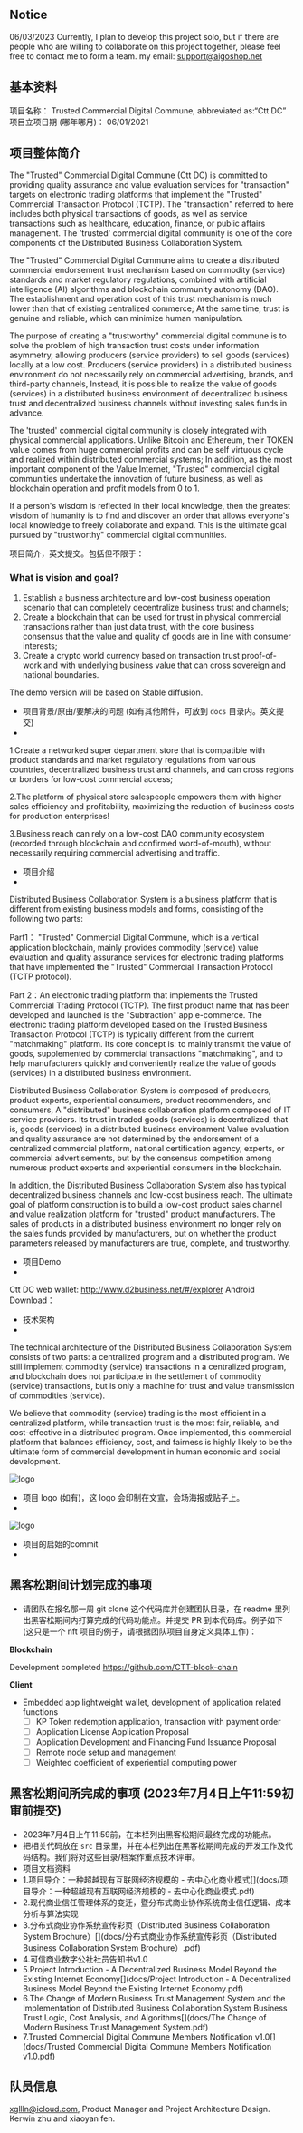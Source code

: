 ## Notice
06/03/2023
Currently, I plan to develop this project solo, but if there are people who are willing to collaborate on this project together, please feel free to contact me to form a team. my email: support@aigoshop.net


## 基本资料

项目名称：
Trusted Commercial Digital Commune, abbreviated as:“Ctt DC”
项目立项日期 (哪年哪月)：
06/01/2021
## 项目整体简介
The "Trusted" Commercial Digital Commune (Ctt DC) is committed to providing quality assurance and value evaluation services for "transaction" targets on electronic trading platforms that implement the "Trusted" Commercial Transaction Protocol (TCTP). The "transaction" referred to here includes both physical transactions of goods, as well as service transactions such as healthcare, education, finance, or public affairs management. The 'trusted' commercial digital community is one of the core components of the Distributed Business Collaboration System.

The "Trusted" Commercial Digital Commune aims to create a distributed commercial endorsement trust mechanism based on commodity (service) standards and market regulatory regulations, combined with artificial intelligence (AI) algorithms and blockchain community autonomy (DAO). The establishment and operation cost of this trust mechanism is much lower than that of existing centralized commerce; At the same time, trust is genuine and reliable, which can minimize human manipulation.

The purpose of creating a "trustworthy" commercial digital commune is to solve the problem of high transaction trust costs under information asymmetry, allowing producers (service providers) to sell goods (services) locally at a low cost. Producers (service providers) in a distributed business environment do not necessarily rely on commercial advertising, brands, and third-party channels, Instead, it is possible to realize the value of goods (services) in a distributed business environment of decentralized business trust and decentralized business channels without investing sales funds in advance.

The 'trusted' commercial digital community is closely integrated with physical commercial applications. Unlike Bitcoin and Ethereum, their TOKEN value comes from huge commercial profits and can be self virtuous cycle and realized within distributed commercial systems; In addition, as the most important component of the Value Internet, "Trusted" commercial digital communities undertake the innovation of future business, as well as blockchain operation and profit models from 0 to 1.

If a person's wisdom is reflected in their local knowledge, then the greatest wisdom of humanity is to find and discover an order that allows everyone's local knowledge to freely collaborate and expand. This is the ultimate goal pursued by "trustworthy" commercial digital communities.

项目简介，英文提交。包括但不限于：
### What is vision and goal?
1. Establish a business architecture and low-cost business operation scenario that can completely decentralize business trust and channels;
2. Create a blockchain that can be used for trust in physical commercial transactions rather than just data trust, with the core business consensus that the value and quality of goods are in line with consumer interests;
3. Create a crypto world currency based on transaction trust proof-of-work and with underlying business value that can cross sovereign and national boundaries.

The demo version will be based on Stable diffusion.

- 项目背景/原由/要解决的问题 (如有其他附件，可放到 `docs` 目录内。英文提交)
- 
1.Create a networked super department store that is compatible with product standards and market regulatory regulations from various countries, decentralized business trust and channels, and can cross regions or borders for low-cost commercial access;

2.The platform of physical store salespeople empowers them with higher sales efficiency and profitability, maximizing the reduction of business costs for production enterprises!

3.Business reach can rely on a low-cost DAO community ecosystem (recorded through blockchain and confirmed word-of-mouth), without necessarily requiring commercial advertising and traffic.

- 项目介绍
- 
Distributed Business Collaboration System is a business platform that is different from existing business models and forms, consisting of the following two parts:

Part1： "Trusted" Commercial Digital Commune, which is a vertical application blockchain, mainly provides commodity (service) value evaluation and quality assurance services for electronic trading platforms that have implemented the "Trusted" Commercial Transaction Protocol (TCTP protocol).

Part 2：An electronic trading platform that implements the Trusted Commercial Trading Protocol (TCTP). The first product name that has been developed and launched is the "Subtraction" app e-commerce. The electronic trading platform developed based on the Trusted Business Transaction Protocol (TCTP) is typically different from the current "matchmaking" platform. Its core concept is: to mainly transmit the value of goods, supplemented by commercial transactions "matchmaking", and to help manufacturers quickly and conveniently realize the value of goods (services) in a distributed business environment.

Distributed Business Collaboration System is composed of producers, product experts, experiential consumers, product recommenders, and consumers, A "distributed" business collaboration platform composed of IT service providers. Its trust in traded goods (services) is decentralized, that is, goods (services) in a distributed business environment Value evaluation and quality assurance are not determined by the endorsement of a centralized commercial platform, national certification agency, experts, or commercial advertisements, but by the consensus competition among numerous product experts and experiential consumers in the blockchain.

In addition, the Distributed Business Collaboration System also has typical decentralized business channels and low-cost business reach. The ultimate goal of platform construction is to build a low-cost product sales channel and value realization platform for "trusted" product manufacturers. The sales of products in a distributed business environment no longer rely on the sales funds provided by manufacturers, but on whether the product parameters released by manufacturers are true, complete, and trustworthy.

- 项目Demo
-
Ctt DC web wallet: http://www.d2business.net/#/explorer Android Download：

- 技术架构
- 
The technical architecture of the Distributed Business Collaboration System consists of two parts: a centralized program and a distributed program. We still implement commodity (service) transactions in a centralized program, and blockchain does not participate in the settlement of commodity (service) transactions, but is only a machine for trust and value transmission of commodities (service).

We believe that commodity (service) trading is the most efficient in a centralized platform, while transaction trust is the most fair, reliable, and cost-effective in a distributed program. Once implemented, this commercial platform that balances efficiency, cost, and fairness is highly likely to be the ultimate form of commercial development in human economic and social development.

![logo](docs/It-tech.png)

- 项目 logo (如有)，这 logo 会印制在文宣，会场海报或贴子上。
- 
![logo](docs/Logo.png)

- 项目的启始的commit
- 

## 黑客松期间计划完成的事项

- 请团队在报名那一周 git clone 这个代码库并创建团队目录，在 readme 里列出黑客松期间内打算完成的代码功能点。并提交 PR 到本代码库。例子如下 (这只是一个 nft 项目的例子，请根据团队项目自身定义具体工作)：

**Blockchain**

Development completed
https://github.com/CTT-block-chain

**Client**

- Embedded app lightweight wallet, development of application related functions
  - [ ] KP Token redemption application, transaction with payment order 
  - [ ] Application License Application Proposal
  - [ ] Application Development and Financing Fund Issuance Proposal
  - [ ] Remote node setup and management
  - [ ] Weighted coefficient of experiential computing power

## 黑客松期间所完成的事项 (2023年7月4日上午11:59初审前提交)

- 2023年7月4日上午11:59前，在本栏列出黑客松期间最终完成的功能点。
- 把相关代码放在 `src` 目录里，并在本栏列出在黑客松期间完成的开发工作及代码结构。我们将对这些目录/档案作重点技术评审。
- 项目文档资料
- 1.项目导介：一种超越现有互联网经济规模的 - 去中心化商业模式[](docs/项目导介：一种超越现有互联网经济规模的 - 去中心化商业模式.pdf)
- 2.现代商业信任管理体系的变迁，暨分布式商业协作系统商业信任逻辑、成本分析与算法实现[](docs/现代商业信任管理体系的变迁，暨分布式商业协作系统商业信任逻辑、成本分析与算法实现.pdf)
- 3.分布式商业协作系统宣传彩页（Distributed Business Collaboration System Brochure）[](docs/分布式商业协作系统宣传彩页（Distributed Business Collaboration System Brochure）.pdf)
- 4.可信商业数字公社社员告知书v1.0[](docs/可信商业数字公社社员告知书v1.0.pdf)
- 5.Project Introduction - A Decentralized Business Model Beyond the Existing Internet Economy[](docs/Project Introduction - A Decentralized Business Model Beyond the Existing Internet Economy.pdf)
- 6.The Change of Modern Business Trust Management System and the Implementation of Distributed Business Collaboration System Business Trust Logic, Cost Analysis, and Algorithms[](docs/The Change of Modern Business Trust Management System.pdf)
- 7.Trusted Commercial Digital Commune Members Notification v1.0[](docs/Trusted Commercial Digital Commune Members Notification v1.0.pdf)

## 队员信息

xgllln@icloud.com, Product Manager and Project Architecture Design. Kerwin zhu and xiaoyan fen. 